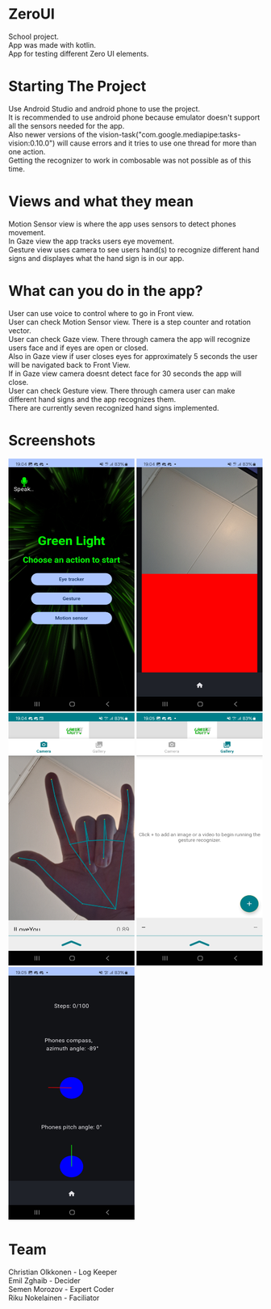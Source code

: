 # ZeroUI
School project. <br>
App was made with kotlin. <br>
App for testing different Zero UI elements. 

# Starting The Project
Use Android Studio and android phone to use the project. <br>
It is recommended to use android phone because emulator doesn't support all the sensors needed for the app. <br>
Also newer versions of the vision-task("com.google.mediapipe:tasks-vision:0.10.0") will cause errors and it tries to use one thread for more than one action. <br>
Getting the recognizer to work in combosable was not possible as of this time.

# Views and what they mean
Motion Sensor view is where the app uses sensors to detect phones movement. <br>
In Gaze view the app tracks users eye movement. <br>
Gesture view uses camera to see users hand(s) to recognize different hand signs and displayes what the hand sign is in our app.

# What can you do in the app?
User can use voice to control where to go in Front view. <br>
User can check Motion Sensor view. There is a step counter and rotation vector. <br>
User can check Gaze view. There through camera the app will recognize users face and if eyes are open or closed. <br>
Also in Gaze view if user closes eyes for approximately 5 seconds the user will be navigated back to Front View. <br>
If in Gaze view camera doesnt detect face for 30 seconds the app will close. <br>
User can check Gesture view. There through camera user can make different hand signs and the app recognizes them. <br>
There are currently seven recognized hand signs implemented. <br>

# Screenshots

<img src= "https://github.com/RiQhy/ZeroUI/blob/main/app/src/main/res/drawable/zerouifrontpage.jpg" width="250" height="500">
<img src= "https://github.com/RiQhy/ZeroUI/blob/main/app/src/main/res/drawable/zerouigazeview.jpg" width="250" height="500"> <br>
<img src= "https://github.com/RiQhy/ZeroUI/blob/main/app/src/main/res/drawable/zerouigesturecamerascreen.jpg" width="250" height="500">
<img src= "https://github.com/RiQhy/ZeroUI/blob/main/app/src/main/res/drawable/zerouigesturegallery.jpg" width="250" height="500"> <br>
<img src= "https://github.com/RiQhy/ZeroUI/blob/main/app/src/main/res/drawable/zerouimotionsensor.jpg" width="250" height="500">


# Team
Christian Olkkonen - Log Keeper <br>
Emil Zghaib - Decider <br>
Semen Morozov - Expert Coder <br>
Riku Nokelainen - Faciliator
